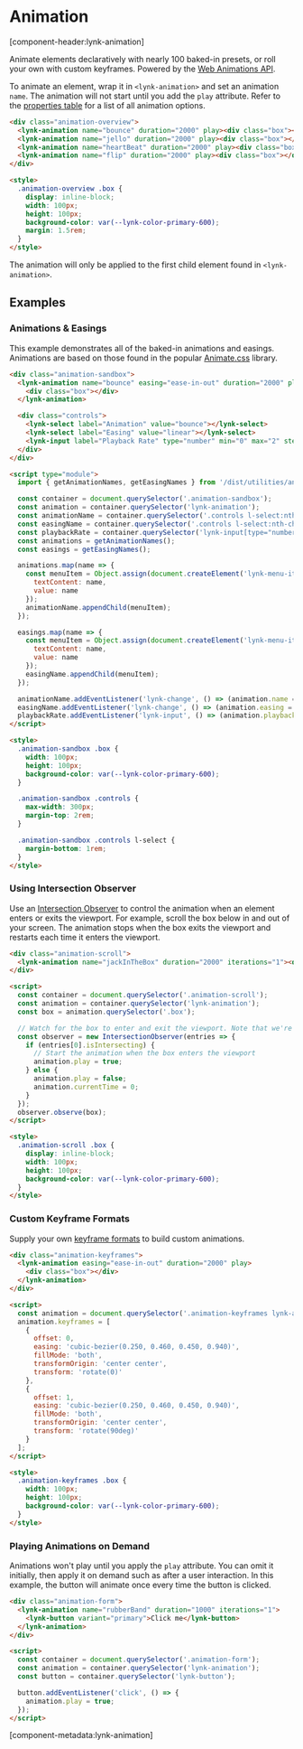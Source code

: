 # Animation

[component-header:lynk-animation]

Animate elements declaratively with nearly 100 baked-in presets, or roll your own with custom keyframes. Powered by the [Web Animations API](https://developer.mozilla.org/en-US/docs/Web/API/Web_Animations_API).

To animate an element, wrap it in `<lynk-animation>` and set an animation `name`. The animation will not start until you add the `play` attribute. Refer to the [properties table](#properties) for a list of all animation options.

```html preview
<div class="animation-overview">
  <lynk-animation name="bounce" duration="2000" play><div class="box"></div></lynk-animation>
  <lynk-animation name="jello" duration="2000" play><div class="box"></div></lynk-animation>
  <lynk-animation name="heartBeat" duration="2000" play><div class="box"></div></lynk-animation>
  <lynk-animation name="flip" duration="2000" play><div class="box"></div></lynk-animation>
</div>

<style>
  .animation-overview .box {
    display: inline-block;
    width: 100px;
    height: 100px;
    background-color: var(--lynk-color-primary-600);
    margin: 1.5rem;
  }
</style>
```
<lynk-alert open>The animation will only be applied to the first child element found in `<lynk-animation>`.</lynk-alert>

## Examples

### Animations & Easings

This example demonstrates all of the baked-in animations and easings. Animations are based on those found in the popular [Animate.css](https://animate.style/) library.

```html preview
<div class="animation-sandbox">
  <lynk-animation name="bounce" easing="ease-in-out" duration="2000" play>
    <div class="box"></div>
  </lynk-animation>

  <div class="controls">
    <lynk-select label="Animation" value="bounce"></lynk-select>
    <lynk-select label="Easing" value="linear"></lynk-select>
    <lynk-input label="Playback Rate" type="number" min="0" max="2" step=".25" value="1"></lynk-input>
  </div>
</div>

<script type="module">
  import { getAnimationNames, getEasingNames } from '/dist/utilities/animation.js';

  const container = document.querySelector('.animation-sandbox');
  const animation = container.querySelector('lynk-animation');
  const animationName = container.querySelector('.controls l-select:nth-child(1)');
  const easingName = container.querySelector('.controls l-select:nth-child(2)');
  const playbackRate = container.querySelector('lynk-input[type="number"]');
  const animations = getAnimationNames();
  const easings = getEasingNames();

  animations.map(name => {
    const menuItem = Object.assign(document.createElement('lynk-menu-item'), {
      textContent: name,
      value: name
    });
    animationName.appendChild(menuItem);
  });

  easings.map(name => {
    const menuItem = Object.assign(document.createElement('lynk-menu-item'), {
      textContent: name,
      value: name
    });
    easingName.appendChild(menuItem);
  });

  animationName.addEventListener('lynk-change', () => (animation.name = animationName.value));
  easingName.addEventListener('lynk-change', () => (animation.easing = easingName.value));
  playbackRate.addEventListener('lynk-input', () => (animation.playbackRate = playbackRate.value));
</script>

<style>
  .animation-sandbox .box {
    width: 100px;
    height: 100px;
    background-color: var(--lynk-color-primary-600);
  }

  .animation-sandbox .controls {
    max-width: 300px;
    margin-top: 2rem;
  }

  .animation-sandbox .controls l-select {
    margin-bottom: 1rem;
  }
</style>
```

### Using Intersection Observer

Use an [Intersection Observer](https://developer.mozilla.org/en-US/docs/Web/API/Intersection_Observer_API) to control the animation when an element enters or exits the viewport. For example, scroll the box below in and out of your screen. The animation stops when the box exits the viewport and restarts each time it enters the viewport.

```html preview
<div class="animation-scroll">
  <lynk-animation name="jackInTheBox" duration="2000" iterations="1"><div class="box"></div></lynk-animation>
</div>

<script>
  const container = document.querySelector('.animation-scroll');
  const animation = container.querySelector('lynk-animation');
  const box = animation.querySelector('.box');

  // Watch for the box to enter and exit the viewport. Note that we're observing the box, not the animation element!
  const observer = new IntersectionObserver(entries => {
    if (entries[0].isIntersecting) {
      // Start the animation when the box enters the viewport
      animation.play = true;
    } else {
      animation.play = false;
      animation.currentTime = 0;
    }
  });
  observer.observe(box);
</script>

<style>
  .animation-scroll .box {
    display: inline-block;
    width: 100px;
    height: 100px;
    background-color: var(--lynk-color-primary-600);
  }
</style>
```

### Custom Keyframe Formats

Supply your own [keyframe formats](https://developer.mozilla.org/en-US/docs/Web/API/Web_Animations_API/Keyframe_Formats) to build custom animations.

```html preview
<div class="animation-keyframes">
  <lynk-animation easing="ease-in-out" duration="2000" play>
    <div class="box"></div>
  </lynk-animation>
</div>

<script>
  const animation = document.querySelector('.animation-keyframes lynk-animation');
  animation.keyframes = [
    {
      offset: 0,
      easing: 'cubic-bezier(0.250, 0.460, 0.450, 0.940)',
      fillMode: 'both',
      transformOrigin: 'center center',
      transform: 'rotate(0)'
    },
    {
      offset: 1,
      easing: 'cubic-bezier(0.250, 0.460, 0.450, 0.940)',
      fillMode: 'both',
      transformOrigin: 'center center',
      transform: 'rotate(90deg)'
    }
  ];
</script>

<style>
  .animation-keyframes .box {
    width: 100px;
    height: 100px;
    background-color: var(--lynk-color-primary-600);
  }
</style>
```

### Playing Animations on Demand

Animations won't play until you apply the `play` attribute. You can omit it initially, then apply it on demand such as after a user interaction. In this example, the button will animate once every time the button is clicked.

```html preview
<div class="animation-form">
  <lynk-animation name="rubberBand" duration="1000" iterations="1">
    <lynk-button variant="primary">Click me</lynk-button>
  </lynk-animation>
</div>

<script>
  const container = document.querySelector('.animation-form');
  const animation = container.querySelector('lynk-animation');
  const button = container.querySelector('lynk-button');

  button.addEventListener('click', () => {
    animation.play = true;
  });
</script>
```

[component-metadata:lynk-animation]
